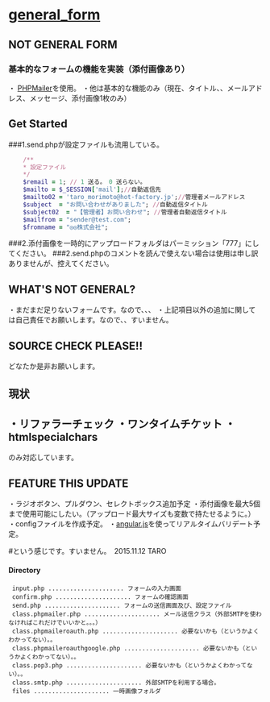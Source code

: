 # [general_form](https://github.com/taromorimotohf/general_form/)

## NOT GENERAL FORM
### 基本的なフォームの機能を実装（添付画像あり）
・ [PHPMailer](https://github.com/PHPMailer/PHPMailer)を使用。
・他は基本的な機能のみ（現在、タイトル、、メールアドレス、メッセージ、添付画像1枚のみ）

## Get Started
###1.send.phpが設定ファイルも流用している。

```rb
    /**
    * 設定ファイル
    */
    $remail = 1; // 1 送る。　0 送らない。
    $mailto = $_SESSION['mail'];//自動返信先
    $mailto02 = 'taro_morimoto@hot-factory.jp';//管理者メールアドレス
    $subject  = "お問い合わせがありました"; //自動返信タイトル
    $subject02  = "【管理者】お問い合わせ"; //管理者自動返信タイトル  
    $mailfrom = "sender@test.com";   
    $fromname = "◎◎株式会社";  
```

###2.添付画像を一時的にアップロードフォルダはパーミッション「777」にしてください。
###2.send.phpのコメントを読んで使えない場合は使用は申し訳ありませんが、控えてください。

## WHAT'S NOT GENERAL?
・まだまだ足りないフォームです。なので、、、
・上記項目以外の追加に関しては自己責任でお願いします。なので、、すいません。

## SOURCE CHECK PLEASE!!
どなたか是非お願いします。

現状
----------------------
・リファラーチェック
・ワンタイムチケット
・htmlspecialchars
----------------------

のみ対応しています。
## FEATURE THIS UPDATE
・ラジオボタン、プルダウン、セレクトボックス追加予定
・添付画像を最大5個まで使用可能にしたい。（アップロード最大サイズも変数で持たせるように。）
・configファイルを作成予定。
・[angular.js](https://angularjs.org/)を使ってリアルタイムバリデート予定。

#という感じです。すいません。　2015.11.12 TARO

#### Directory
```
 input.php ..................... フォームの入力画面
 confirm.php ..................... フォームの確認画面
 send.php ..................... フォームの送信画面及び、設定ファイル
 class.phpmailer.php ..................... メール送信クラス（外部SMTPを使わなければこれだけでいいかと。。。）
 class.phpmaileroauth.php ..................... 必要ないかも（というかよくわかってない）。。
 class.phpmaileroauthgoogle.php ..................... 必要ないかも（というかよくわかってない）。。
 class.pop3.php ..................... 必要ないかも（というかよくわかってない）。。
 class.smtp.php ..................... 外部SMTPを利用する場合。
 files ..................... 一時画像フォルダ
```
